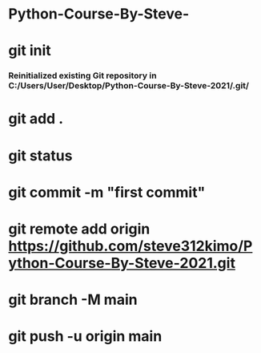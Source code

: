 # Python-Course-By-Steve-
# git init
###  Reinitialized existing Git repository in C:/Users/User/Desktop/Python-Course-By-Steve-2021/.git/
# git add  .
# git status
# git commit -m "first commit"
# git remote add origin https://github.com/steve312kimo/Python-Course-By-Steve-2021.git
# git branch -M main
# git push -u origin main
